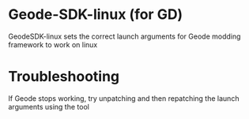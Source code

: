 # Geode-SDK-linux (for GD)
GeodeSDK-linux sets the correct launch arguments for Geode modding framework to work on linux

# Troubleshooting
If Geode stops working, try unpatching and then repatching the launch arguments using the tool
